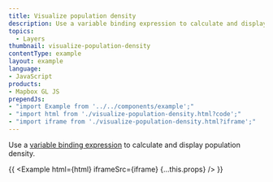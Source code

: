 ```yaml
---
title: Visualize population density
description: Use a variable binding expression to calculate and display population density.
topics:
  - Layers
thumbnail: visualize-population-density
contentType: example
layout: example
language:
- JavaScript
products:
- Mapbox GL JS
prependJs:
- "import Example from '../../components/example';"
- "import html from './visualize-population-density.html?code';"
- "import iframe from './visualize-population-density.html?iframe';"
---
```


Use a [variable binding expression](/mapbox-gl-js/style-spec/expressions/#variable-binding) to calculate and display population density.

{{ <Example html={html} iframeSrc={iframe} {...this.props} /> }}
